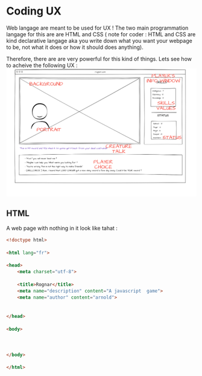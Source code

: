 # Coding UX

Web langage are meant to be used for UX ! The two main programmation langage  for this are  are HTML and CSS ( note for coder : HTML and CSS are kind declarative langage aka you write down what you want your webpage to be, not what it does or how it should does anything).

Therefore, there are are very powerful for this kind of things. Lets see how to acheive the following UX :
![wireframe](./image/wireframe.png)

## HTML

A web page with nothing in it look like tahat :

```html
<!doctype html>

<html lang="fr">

<head>
    <meta charset="utf-8">

    <title>Rognar</title>
    <meta name="description" content="A javascript  game">
    <meta name="author" content="arnold">


</head>

<body>



</body>

</html>
```
